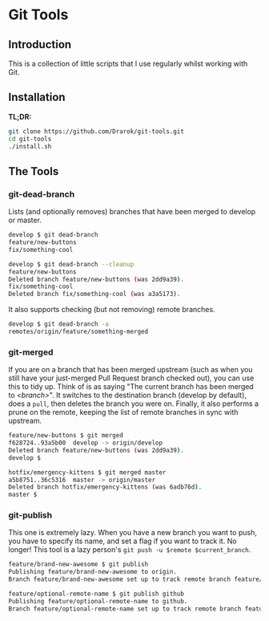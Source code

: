 # Git Tools

## Introduction

This is a collection of little scripts that I use regularly whilst working with Git.

## Installation

**TL;DR:**
```bash
git clone https://github.com/Drarok/git-tools.git
cd git-tools
./install.sh
```

## The Tools

### git-dead-branch

Lists (and optionally removes) branches that have been merged to develop or master.

```bash
develop $ git dead-branch
feature/new-buttons
fix/something-cool
```

```bash
develop $ git dead-branch --cleanup
feature/new-buttons
Deleted branch feature/new-buttons (was 2dd9a39).
fix/something-cool
Deleted branch fix/something-cool (was a3a5173).
```

It also supports checking (but not removing) remote branches.

```bash
develop $ git dead-branch -a
remotes/origin/feature/something-merged
```

### git-merged

If you are on a branch that has been merged upstream (such as when you still have your just-merged Pull Request branch checked out), you can use this to tidy up. Think of is as saying "The current branch has been merged to *&lt;branch&gt;*".
It switches to the destination branch (develop by default), does a `pull`, then deletes the branch you were on.
Finally, it also performs a prune on the remote, keeping the list of remote branches in sync with upstream.

```bash
feature/new-buttons $ git merged
f628724..93a5b00  develop -> origin/develop
Deleted branch feature/new-buttons (was 2dd9a39).
develop $
```

```bash
hotfix/emergency-kittens $ git merged master
a5b8751..36c5316  master -> origin/master
Deleted branch hotfix/emergency-kittens (was 6adb76d).
master $
```

### git-publish

This one is extremely lazy. When you have a new branch you want to push, you have to specify its name, and set a flag if you want to track it. No longer! This tool is a lazy person's `git push -u $remote $current_branch`.

```bash
feature/brand-new-awesome $ git publish
Publishing feature/brand-new-awesome to origin.
Branch feature/brand-new-awesome set up to track remote branch feature/brand-new-awesome from origin.
```

```bash
feature/optional-remote-name $ git publish github
Publishing feature/optional-remote-name to github.
Branch feature/optional-remote-name set up to track remote branch feature/optional-remote-name from github.
```
